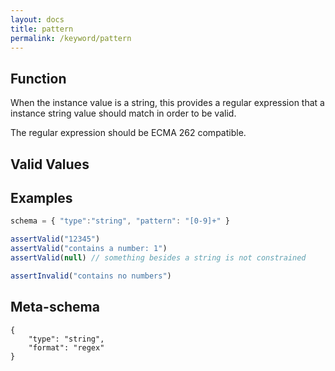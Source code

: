 ```yaml
---
layout: docs
title: pattern
permalink: /keyword/pattern
---
```


## Function

When the instance value is a string, this provides a regular expression that a instance string value should match in order to be valid.

The regular expression should be ECMA 262 compatible.


## Valid Values


## Examples

```javascript
schema = { "type":"string", "pattern": "[0-9]+" }

assertValid("12345")
assertValid("contains a number: 1")
assertValid(null) // something besides a string is not constrained

assertInvalid("contains no numbers")

```

## Meta-schema

	{
		"type": "string",
		"format": "regex"
	}

